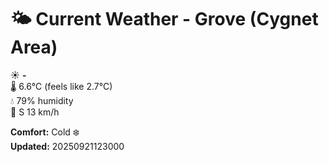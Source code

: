 # 🌤️ Current Weather - Grove (Cygnet Area)

☀️ **-**  
🌡️ 6.6°C (feels like 2.7°C)  
💧 79% humidity  
💨 S 13 km/h  

**Comfort:** Cold ❄️  
**Updated:** 20250921123000
